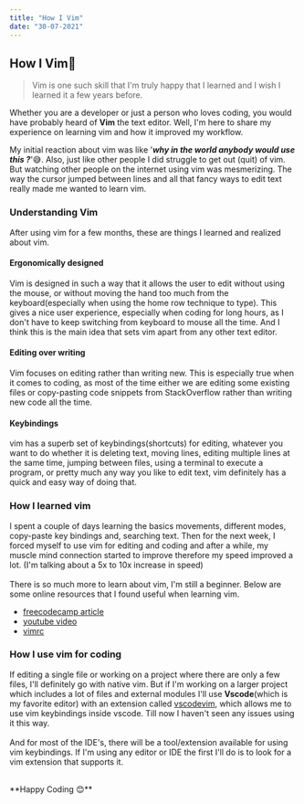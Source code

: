 ```yaml
---
title: "How I Vim"
date: "30-07-2021"
---
```


## How I Vim🚀

> Vim is one such skill that I'm truly happy that I learned and I wish I learned it a few years before.

Whether you are a developer or just a person who loves coding, you would have probably heard of **Vim** the text editor. Well, I'm here to share my experience on learning vim and how it improved my workflow.

My initial reaction about vim was like '_**why in the world anybody would use this ?**_'😅. Also, just like other people I did struggle to get out (quit) of vim. But watching other people on the internet using vim was mesmerizing. The way the cursor jumped between lines and all that fancy ways to edit text really made me wanted to learn vim.

### Understanding Vim

After using vim for a few months, these are things I learned and realized about vim.

#### Ergonomically designed

Vim is designed in such a way that it allows the user to edit without using the mouse, or without moving the hand too much from the keyboard(especially when using the home row technique to type). This gives a nice user experience, especially when coding for long hours, as I don't have to keep switching from keyboard to mouse all the time. And I think this is the main idea that sets vim apart from any other text editor.

#### Editing over writing

Vim focuses on editing rather than writing new. This is especially true when it comes to coding, as most of the time either we are editing some existing files or copy-pasting code snippets from StackOverflow rather than writing new code all the time.

#### Keybindings

vim has a superb set of keybindings(shortcuts) for editing, whatever you want to do whether it is deleting text, moving lines, editing multiple lines at the same time, jumping between files, using a terminal to execute a program, or pretty much any way you like to edit text, vim definitely has a quick and easy way of doing that.

### How I learned vim

I spent a couple of days learning the basics movements, different modes, copy-paste key bindings and, searching text. Then for the next week, I forced myself to use vim for editing and coding and after a while, my muscle mind connection started to improve therefore my speed improved a lot. (I'm talking about a 5x to 10x increase in speed)
<br> <br>
There is so much more to learn about vim, I'm still a beginner. Below are some online resources that I found useful when learning vim.

- [freecodecamp article](https://www.freecodecamp.org/news/learn-linux-vim-basic-features-19134461ab85/)
- [youtube video](https://www.youtube.com/watch?v=IiwGbcd8S7I)
- [vimrc](https://dougblack.io/words/a-good-vimrc.html)

### How I use vim for coding

If editing a single file or working on a project where there are only a few files, I'll definitely go with native vim. But if I'm working on a larger project which includes a lot of files and external modules I'll use **Vscode**(which is my favorite editor) with an extension called [vscodevim](https://github.com/VSCodeVim/Vim), which allows me to use vim keybindings inside vscode. Till now I haven't seen any issues using it this way.
<br> <br>
And for most of the IDE's, there will be a tool/extension available for using vim keybindings. If I'm using any editor or IDE the first I'll do is to look for a vim extension that supports it.

<br>
**Happy Coding 😊**
